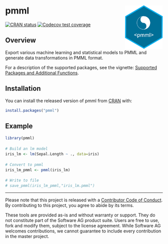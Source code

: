 
<!-- README.md is generated from README.Rmd. Please edit that file -->

# pmml <a href='https://CRAN.R-project.org/package=pmml'><img src='man/figures/logo3.png' align="right" height="139" /></a>

<!-- badges: start -->

[![CRAN
status](https://www.r-pkg.org/badges/version/pmml)](https://cran.r-project.org/package=pmml)
[![Codecov test
coverage](https://codecov.io/gh/SoftwareAG/r-pmml/branch/master/graph/badge.svg)](https://codecov.io/gh/SoftwareAG/r-pmml?branch=master)
<!-- badges: end -->

## Overview

Export various machine learning and statistical models to PMML and
generate data transformations in PMML format.

For a description of the supported packages, see the vignette:
[Supported Packages and Additional
Functions](https://softwareag.github.io/r-pmml/articles/packages_and_functions.html).

## Installation

You can install the released version of pmml from
[CRAN](https://CRAN.R-project.org/package=pmml) with:

``` r
install.packages("pmml")
```

## Example

``` r
library(pmml)

# Build an lm model
iris_lm <- lm(Sepal.Length ~ ., data=iris)

# Convert to pmml
iris_lm_pmml <- pmml(iris_lm)

# Write to file
# save_pmml(iris_lm_pmml,"iris_lm.pmml")
```

-----

Please note that this project is released with a [Contributor Code of
Conduct](https://github.com/SoftwareAG/r-pmml/blob/master/.github/CODE_OF_CONDUCT.md).
By contributing to this project, you agree to abide by its terms.

These tools are provided as-is and without warranty or support. They do
not constitute part of the Software AG product suite. Users are free to
use, fork and modify them, subject to the license agreement. While
Software AG welcomes contributions, we cannot guarantee to include every
contribution in the master project.
